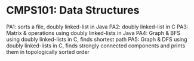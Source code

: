 # CMPS101: Data Structures
PA1: sorts a file, doubly linked-list in Java
PA2: doubly linked-list in C
PA3: Matrix & operations using doubly linked-lists in Java
PA4: Graph & BFS using doubly linked-lists in C, finds shortest path
PA5: Graph & DFS using doubly linked-lists in C, finds strongly connected components and prints them in topologically sorted order
